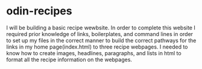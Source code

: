 # odin-recipes
I will be building a basic recipe wewbsite.
In order to complete this website I required prior knowledge of links, boilerplates, and command lines in order to set up my files in the correct manner to build the correct pathways for the links in my home page(index.html) to three recipe webpages.
I needed to know how to create images, headlines, paragraphs, and lists in html to format all the recipe information on the webpages.  